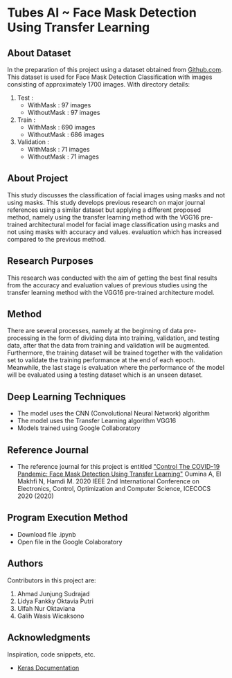 # Tubes AI ~ Face Mask Detection Using Transfer Learning
## About Dataset
In the preparation of this project using a dataset obtained from [Github.com](https://github.com/prajnasb/observations/tree/master/experiments/dest_folder). This dataset is used for Face Mask Detection Classification with images consisting of approximately 1700 images. With directory details:
  1. Test :
     * WithMask : 97 images
     * WithoutMask : 97 images
  2. Train :
     * WithMask : 690 images
     * WithoutMask : 686 images
  3. Validation :
     * WithMask : 71 images
     * WithoutMask : 71 images
## About Project 
This study discusses the classification of facial images using masks and not using masks. This study develops previous research on major journal references using a similar dataset but applying a different proposed method, namely using the transfer learning method with the VGG16 pre-trained architectural model for facial image classification using masks and not using masks with accuracy and values. evaluation which has increased compared to the previous method.
## Research Purposes
This research was conducted with the aim of getting the best final results from the accuracy and evaluation values of previous studies using the transfer learning method with the VGG16 pre-trained architecture model.
## Method
There are several processes, namely at the beginning of data pre-processing in the form of dividing data into training, validation, and testing data, after that the data from training and validation will be augmented. Furthermore, the training dataset will be trained together with the validation set to validate the training performance at the end of each epoch. Meanwhile, the last stage is evaluation where the performance of the model will be evaluated using a testing dataset which is an unseen dataset.
## Deep Learning Techniques
* The model uses the CNN (Convolutional Neural Network) algorithm
* The model uses the Transfer Learning algorithm VGG16
* Models trained using Google Collaboratory
## Reference Journal
* The reference journal for this project is entitled ["Control The COVID-19 Pandemic: Face Mask
Detection Using Transfer Learning"](https://www.mendeley.com/catalogue/33180134-8299-34ea-8f45-c008326f90f6/) Oumina A, El Makhfi N, Hamdi M.
2020 IEEE 2nd International Conference on Electronics, Control, Optimization and Computer Science, ICECOCS 2020 (2020)
## Program Execution Method
* Download file .ipynb
* Open file in the Google Colaboratory

## Authors
Contributors in this project are:
1. Ahmad Junjung Sudrajad
2. Lidya Fankky Oktavia Putri
3. Ulfah Nur Oktaviana
4. Galih Wasis Wicaksono

## Acknowledgments
Inspiration, code snippets, etc.
* [Keras Documentation](https://keras.io/api/applications/vgg/)
